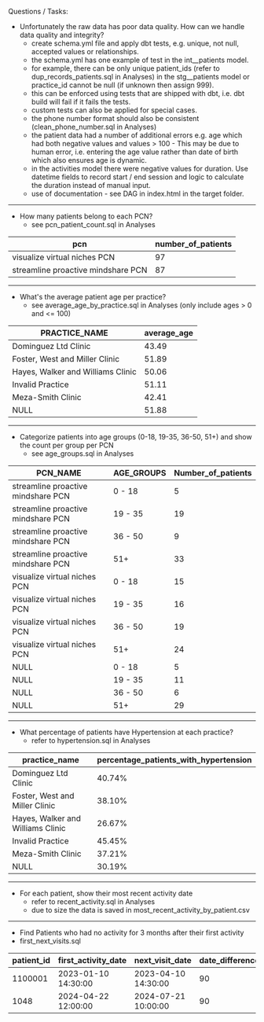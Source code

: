 Questions / Tasks:
* Unfortunately the raw data has poor data quality. How can we handle data quality and integrity?
  * create schema.yml file and apply dbt tests, e.g. unique, not null, accepted values or relationships.
  * the schema.yml has one example of test in the int__patients model.
  * for example, there can be only unique patient_ids (refer to dup_records_patients.sql in Analyses) in the stg__patients model or practice_id cannot be null (if unknown then assign 999).
  * this can be enforced using tests that are shipped with dbt, i.e. dbt build will fail if it fails the tests.
  * custom tests can also be applied for special cases.
  * the phone number format should also be consistent (clean_phone_number.sql in Analyses)
  * the patient data had a number of additional errors e.g. age which had both negative values and values > 100 - This may be due to human error, i.e. entering the age value rather than date of birth which also ensures age is dynamic.
  * in the activities model there were negative values for duration. Use datetime fields to record start / end session and logic to calculate the duration instead of manual input.
  * use of documentation - see DAG in index.html in the target folder. 

---
* How many patients belong to each PCN?
  * see pcn_patient_count.sql in Analyses

| pcn                                | number_of_patients |
| ---------------------------------- | ------------------ |
| visualize virtual niches PCN       | 97                 |
| streamline proactive mindshare PCN | 87                 |
                          
---

* What's the average patient age per practice?
  * see average_age_by_practice.sql in Analyses (only include ages > 0 and <= 100)

 | PRACTICE_NAME                     | average_age |
| --------------------------------- | ----------- |
| Dominguez Ltd Clinic              | 43.49       |
| Foster, West and Miller Clinic    | 51.89       |
| Hayes, Walker and Williams Clinic | 50.06       |
| Invalid Practice                  | 51.11       |
| Meza-Smith Clinic                 | 42.41       |
| NULL                              | 51.88       |
---

* Categorize patients into age groups (0-18, 19-35, 36-50, 51+) and show the count per group per PCN
  * see age_groups.sql in Analyses

| PCN_NAME                           | AGE_GROUPS | Number_of_patients |
| ---------------------------------- | ---------- | ------------------ |
| streamline proactive mindshare PCN | 0 - 18     | 5                  |
| streamline proactive mindshare PCN | 19 - 35    | 19                 |
| streamline proactive mindshare PCN | 36 - 50    | 9                  |
| streamline proactive mindshare PCN | 51+        | 33                 |
| visualize virtual niches PCN       | 0 - 18     | 15                 |
| visualize virtual niches PCN       | 19 - 35    | 16                 |
| visualize virtual niches PCN       | 36 - 50    | 19                 |
| visualize virtual niches PCN       | 51+        | 24                 |
| NULL                               | 0 - 18     | 5                  |
| NULL                               | 19 - 35    | 11                 |
| NULL                               | 36 - 50    | 6                  |
| NULL                               | 51+        | 29                 |

---
* What percentage of patients have Hypertension at each practice?
  * refer to hypertension.sql in Analyses
  
| practice_name                     | percentage_patients_with_hypertension |
| --------------------------------- | ------------------------------------- |
| Dominguez Ltd Clinic              | 40.74%                                |
| Foster, West and Miller Clinic    | 38.10%                                |
| Hayes, Walker and Williams Clinic | 26.67%                                |
| Invalid Practice                  | 45.45%                                |
| Meza-Smith Clinic                 | 37.21%                                |
| NULL                              | 30.19%                                |

---
* For each patient, show their most recent activity date
  * refer to recent_activity.sql in Analyses
  * due to size the data is saved in most_recent_activity_by_patient.csv
---
* Find Patients who had no activity for 3 months after their first activity
 * first_next_visits.sql

| patient_id | first_activity_date | next_visit_date     | date_difference |
| ---------- |---------------------| ------------------- | --------------- |
| 1100001    | 2023-01-10 14:30:00 | 2023-04-10 14:30:00 | 90              |
| 1048       | 2024-04-22 12:00:00 | 2024-07-21 10:00:00 | 90              |

